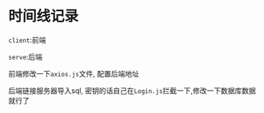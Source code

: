 # 时间线记录

`client`:前端

`serve`:后端

前端修改一下`axios.js`文件, 配置后端地址

后端链接服务器导入sql, 密钥的话自己在`Login.js`拦截一下,修改一下数据库数据就行了

